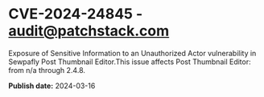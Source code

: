 # CVE-2024-24845 - audit@patchstack.com

Exposure of Sensitive Information to an Unauthorized Actor vulnerability in Sewpafly Post Thumbnail Editor.This issue affects Post Thumbnail Editor: from n/a through 2.4.8.



**Publish date:** 2024-03-16
